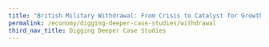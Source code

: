 ```yaml
---
title: "British Military Withdrawal: From Crisis to Catalyst for Growth"
permalink: /economy/digging-deeper-case-studies/withdrawal
third_nav_title: Digging Deeper Case Studies
---
```

